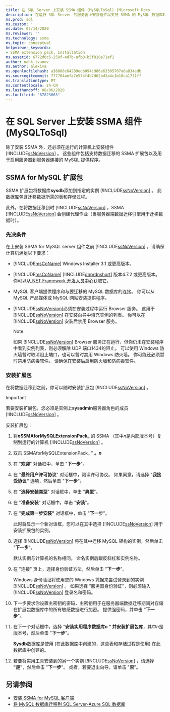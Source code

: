 ```yaml
---
title: 在 SQL Server 上安装 SSMA 组件 (MySQLToSql) |Microsoft Docs
description: 在运行 SQL Server 的服务器上安装组件以支持 SSMA 的 MySQL 数据库转换，包括 SSMA 扩展包和 MySQL 提供程序。
ms.prod: sql
ms.custom: ''
ms.date: 07/14/2020
ms.reviewer: ''
ms.technology: ssma
ms.topic: conceptual
helpviewer_keywords:
- SSMA extension pack, Installation
ms.assetid: 6772d0c5-258f-4d7b-afb0-b5f810e71af1
author: nahk-ivanov
ms.author: alexiva
ms.openlocfilehash: a38808c64209edb094c986e63305707a0a834edb
ms.sourcegitcommit: 777704aefa7e574f4b7d62ad2a4c1b10ca1731ff
ms.translationtype: MT
ms.contentlocale: zh-CN
ms.lasthandoff: 08/06/2020
ms.locfileid: "87823663"
---
```

# <a name="installing-ssma-components-on-sql-server-mysqltosql"></a>在 SQL Server 上安装 SSMA 组件 (MySQLToSql) 

除了安装 SSMA 外，还必须在运行的计算机上安装组件 [!INCLUDE[ssNoVersion](../../includes/ssnoversion-md.md)] 。 这些组件包括支持数据迁移的 SSMA 扩展包以及用于启用服务器到服务器连接的 MySQL 提供程序。

## <a name="ssma-for-mysql-extension-pack"></a>SSMA for MySQL 扩展包

SSMA 扩展包将数据库**sysdb**添加到指定的实例 [!INCLUDE[ssNoVersion](../../includes/ssnoversion-md.md)] 。 此数据库包含迁移数据所需的表和存储过程。

此外，在将数据迁移到时 [!INCLUDE[ssNoVersion](../../includes/ssnoversion-md.md)] ，SSMA [!INCLUDE[ssNoVersion](../../includes/ssnoversion-md.md)] 会创建代理作业（当服务器端数据迁移引擎用于迁移数据时）。

### <a name="prerequisites"></a>先决条件

在上安装 SSMA for MySQL server 组件之前 [!INCLUDE[ssNoVersion](../../includes/ssnoversion-md.md)] ，请确保计算机满足以下要求：

- [!INCLUDE[msCoName](../../includes/msconame_md.md)] Windows Installer 3.1 或更高版本。
- [!INCLUDE[msCoName](../../includes/msconame_md.md)] [!INCLUDE[dnprdnshort](../../includes/dnprdnshort_md.md)] 版本4.7.2 或更高版本。 你可以从[.NET Framework 开发人员中心](https://go.microsoft.com/fwlink/?LinkId=48882)获取它。
- MySQL 客户端提供程序和与要迁移的 MySQL 数据库的连接。 你可以从 MySQL 产品媒体或 MySQL 网站安装提供程序。
- [!INCLUDE[ssNoVersion](../../includes/ssnoversion-md.md)]必须在安装过程中运行 Browser 服务。 这用于 [!INCLUDE[ssNoVersion](../../includes/ssnoversion-md.md)] 在安装向导中填充实例的列表。 你可以在 [!INCLUDE[ssNoVersion](../../includes/ssnoversion-md.md)] 安装后禁用 Browser 服务。  

  > [!NOTE]
  > 如果 [!INCLUDE[ssNoVersion](../../includes/ssnoversion-md.md)] Browser 服务正在运行，但你仍未在安装程序中看到实例列表，则必须解除 UDP 端口1434的阻止。 可以使用 Windows 防火墙暂时取消阻止端口，也可以暂时禁用 Windows 防火墙。 你可能还必须暂时禁用防病毒软件。 请确保在安装后启用防火墙和防病毒软件。

### <a name="installing-the-extension-pack"></a>安装扩展包

在将数据迁移到之前，你可以随时安装扩展包 [!INCLUDE[ssNoVersion](../../includes/ssnoversion-md.md)] 。

> [!IMPORTANT]
> 若要安装扩展包，您必须是实例上**sysadmin**服务器角色的成员 [!INCLUDE[ssNoVersion](../../includes/ssnoversion-md.md)] 。

安装扩展包：

1. 将***n*SSMAforMySQLExtensionPack_** 的 SSMA （其中*n*是内部版本号）复制到运行的计算机 [!INCLUDE[ssNoVersion](../../includes/ssnoversion-md.md)] 。
2. 双击 SSMAforMySQLExtensionPack_ " **。*n***
3. 在 "**欢迎**" 对话框中，单击 "**下一步**"。
4. 在 "**最终用户许可协议**" 对话框中，阅读许可协议。 如果同意，请选择 "**我接受协议"** 选项，然后单击 "**下一步**"。
5. 在 "**选择安装类型**" 对话框中，单击 "**典型**"。
6. 在 "**准备安装**" 对话框中，单击 "**安装**"。
7. 在 "**完成第一步安装"** 对话框中，单击 "**下一**步"。

   此时将显示一个新对话框，您可以在其中选择 [!INCLUDE[ssNoVersion](../../includes/ssnoversion-md.md)] 用于安装扩展包的实例。
  
8. 选择 [!INCLUDE[ssNoVersion](../../includes/ssnoversion-md.md)] 将在其中迁移 MySQL 架构的实例，然后单击 "**下一步**"。
  
   默认实例与计算机的名称相同。 命名实例后跟反斜杠和实例名称。

9. 在 "连接" 页上，选择身份验证方法，然后单击 "**下一步**"。
  
    Windows 身份验证将使用您的 Windows 凭据来尝试登录到的实例 [!INCLUDE[ssNoVersion](../../includes/ssnoversion-md.md)] 。 如果选择 "服务器身份验证"，则必须输入 [!INCLUDE[ssNoVersion](../../includes/ssnoversion-md.md)] 登录名和密码。

10. 下一步要求你设置主密钥的密码，主密钥用于在服务器端数据迁移期间对存储在扩展包数据库中的所有敏感数据进行加密。 提供强密码，并单击 "**下一步**"。

11. 在下一个对话框中，选择 "**安装实用程序数据库*n* " 并安装扩展包库**，其中*n*是版本号，然后单击 "**下一步**"。

    **Sysdb**数据库是使用 (在此数据库中创建的，这些表和存储过程是使用) 在此数据库中创建的。

12. 若要将实用工具安装到的另一个实例 [!INCLUDE[ssNoVersion](../../includes/ssnoversion-md.md)] ，请选择 **"是"**，然后单击 "**下一步**"。 或者，若要退出向导，请单击 "**否**"。

## <a name="see-also"></a>另请参阅

- [安装 SSMA for MySQL 客户端](../../ssma/mysql/installing-ssma-for-mysql-client-mysqltosql.md)
- [将 MySQL 数据库迁移到 SQL Server-Azure SQL 数据库](../../ssma/mysql/migrating-mysql-databases-to-sql-server-azure-sql-db-mysqltosql.md)
